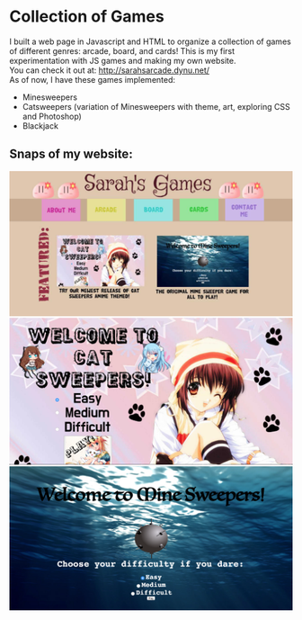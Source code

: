 Collection of Games
===========
I built a web page in Javascript and HTML to organize a collection of games of different genres: arcade, board, and cards! This is my first experimentation with JS games and making my own website. <br>
You can check it out at: http://sarahsarcade.dynu.net/ <br>
As of now, I have these games implemented:
* Minesweepers 
* Catsweepers (variation of Minesweepers with theme, art, exploring CSS and Photoshop)
* Blackjack

 
## Snaps of my website: 
![Alt text](frontpagedemo.png?raw=true "Optional Title")
![Alt text](arcade/catsweepers/catsweeperdemo.png?raw=true "Optional Title")
![Alt text](arcade/minesweepers/minesweeperdemo.png?raw=true "Optional Title")

